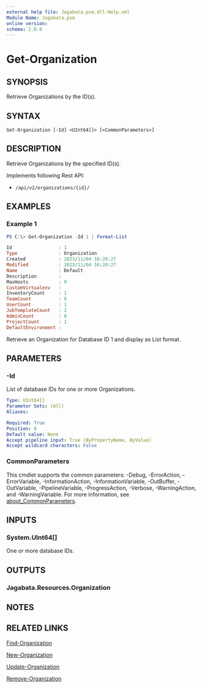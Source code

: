 ```yaml
---
external help file: Jagabata.psm.dll-Help.xml
Module Name: Jagabata.psm
online version:
schema: 2.0.0
---
```


# Get-Organization

## SYNOPSIS
Retrieve Organizations by the ID(s).

## SYNTAX

```
Get-Organization [-Id] <UInt64[]> [<CommonParameters>]
```

## DESCRIPTION
Retrieve Organizations by the specified ID(s).

Implements following Rest API:  
- `/api/v2/organizations/{id}/`  

## EXAMPLES

### Example 1
```powershell
PS C:\> Get-Organization -Id 1 | Format-List

Id                 : 1
Type               : Organization
Created            : 2023/11/04 16:20:27
Modified           : 2023/11/04 16:20:27
Name               : Default
Description        :
MaxHosts           : 0
CustomVirtualenv   :
InventoryCount     : 1
TeamCount          : 0
UserCount          : 1
JobTemplateCount   : 2
AdminCount         : 0
ProjectCount       : 1
DefaultEnvironment :
```

Retrieve an Organization for Database ID 1 and display as List format.

## PARAMETERS

### -Id
List of database IDs for one or more Organizations.

```yaml
Type: UInt64[]
Parameter Sets: (All)
Aliases:

Required: True
Position: 0
Default value: None
Accept pipeline input: True (ByPropertyName, ByValue)
Accept wildcard characters: False
```

### CommonParameters
This cmdlet supports the common parameters: -Debug, -ErrorAction, -ErrorVariable, -InformationAction, -InformationVariable, -OutBuffer, -OutVariable, -PipelineVariable, -ProgressAction, -Verbose, -WarningAction, and -WarningVariable. For more information, see [about_CommonParameters](http://go.microsoft.com/fwlink/?LinkID=113216).

## INPUTS

### System.UInt64[]
One or more database IDs.

## OUTPUTS

### Jagabata.Resources.Organization
## NOTES

## RELATED LINKS

[Find-Organization](Find-Organization.md)

[New-Organization](New-Organization.md)

[Update-Organization](Update-Organization.md)

[Remove-Organization](Remove-Organization.md)
